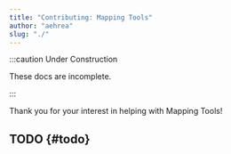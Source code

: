 ```yaml
---
title: "Contributing: Mapping Tools"
author: "aehrea"
slug: "./"
---
```


:::caution Under Construction

These docs are incomplete.

:::

Thank you for your interest in helping with Mapping Tools!

## TODO {#todo}